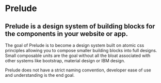 # Prelude

## Prelude is a design system of building blocks for the components in your website or app. 

The goal of Prelude is to become a design system built on atomic css principles allowing you to compose smaller building blocks into full designs. Small composable units are the goal without all the bloat associated with other systems like bootstrap, material design or IBM design.

Prelude does not have a strict naming convention, developer ease of use and understanding is the end goal.
